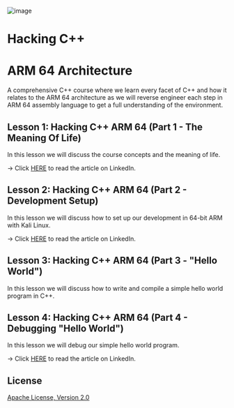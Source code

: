 ![image](https://github.com/mytechnotalent/hacking_c-_arm64/blob/main/Hacking%20C++%20ARM%2064%20Architecture%20-%20TEMPLATE.png?raw=true)

# Hacking C++
# ARM 64 Architecture
A comprehensive C++ course where we learn every facet of C++ and how it relates to the ARM 64 architecture as we will reverse engineer each step in ARM 64 assembly language to get a full understanding of the environment.

## Lesson 1: Hacking C++ ARM 64 (Part 1 - The Meaning Of Life)
In this lesson we will discuss the course concepts and the meaning of life.

-> Click [HERE](https://www.linkedin.com/pulse/lesson-1-hacking-c-arm-64-part-meaning-life-kevin-thomas/) to read the article on LinkedIn.

## Lesson 2: Hacking C++ ARM 64 (Part 2 - Development Setup)
In this lesson we will discuss how to set up our development in 64-bit ARM with Kali Linux.

-> Click [HERE](https://www.linkedin.com/pulse/lesson-2-hacking-c-arm-64-part-development-setup-kevin-thomas/) to read the article on LinkedIn.

## Lesson 3: Hacking C++ ARM 64 (Part 3 - "Hello World")
In this lesson we will discuss how to write and compile a simple hello world program in C++.

## Lesson 4: Hacking C++ ARM 64 (Part 4 - Debugging "Hello World")
In this lesson we will debug our simple hello world program.

-> Click [HERE](https://www.linkedin.com/pulse/lesson-4-hacking-c-arm-64-part-debugging-hello-world-kevin-thomas/) to read the article on LinkedIn.

## License
[Apache License, Version 2.0](https://www.apache.org/licenses/LICENSE-2.0)
